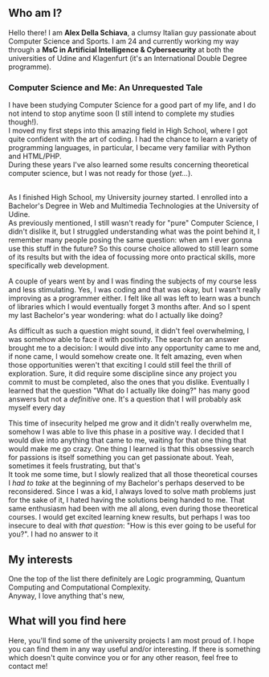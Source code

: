 ## Who am I? ##

Hello there! I am **Alex Della Schiava**, a clumsy Italian guy passionate about Computer Science and Sports. I am 24 and currently working my way through a **MsC in Artificial Intelligence & Cybersecurity** at both the universities of Udine and Klagenfurt (it's an International Double Degree programme).

### Computer Science and Me: An Unrequested Tale ###

I have been studying Computer Science for a good part of my life, and I do not intend to stop anytime soon (I still intend to complete my studies though!).<br>
I moved my first steps into this amazing field in High School, where I got quite confident with the art of coding. I had the chance to learn a variety of programming languages, in particular, I became very familiar with Python and HTML/PHP.<br>
During these years I've also learned some results concerning theoretical computer science, but I was not ready for those (_yet..._).<br><br>

As I finished High School, my University journey started. I enrolled into a Bachelor's Degree in Web and Multimedia Technologies at the University of Udine.<br>
As previously mentioned, I still wasn't ready for "pure" Computer Science, I didn't dislike it, but I struggled understanding what was the point behind it, I remember many people posing the same question: when am I ever gonna use this stuff in the future? So this course choice allowed to still learn some of its results but with the idea of focussing more onto practical skills, more specifically web development.<br>

A couple of years went by and I was finding the subjects of my course less and less stimulating. Yes, I was coding and that was okay, but I wasn't really improving as a programmer either.  I felt like all was left to learn was a bunch of libraries which I would eventually forget 3 months after. And so I spent my last Bachelor's year wondering: what do I actually like doing?<br>

As difficult as such a question might sound, it didn't feel overwhelming, I was somehow able to face it with positivity. The search for an answer brought me to a decision: I would dive into any opportunity came to me and, if none came, I would somehow create one. It felt amazing, even when those opportunities weren't that exciting I could still feel the thrill of exploration. Sure, it did require some discipline since any project you commit to must be completed, also the ones that you dislike. Eventually I learned that the question "What do I actually like doing?" has many good answers but not a _definitive_ one. It's a question that I will probably ask myself every day

This time of insecurity helped me grow and it didn't really overwhelm me, somehow I was able to live this phase in a positive way. I decided that I would dive into anything that came to me, waiting for that one thing that would make me go crazy. One thing I learned is that this obsessive search for passions is itself something you can get passionate about. Yeah, sometimes it feels frustrating, but that's  
It took me some time, but I slowly realized that all those theoretical courses I _had to take_ at the beginning of my Bachelor's perhaps deserved to be reconsidered. Since I was a kid, I always loved to solve math problems just for the sake of it, I hated having the solutions being handed to me. That same enthusiasm had been with me all along, even during those theoretical courses. I would get excited learning knew results, but perhaps I was too insecure to deal with _that question_: "How is this ever going to be useful for you?". I had no answer to it

## My interests ##
One the top of the list there definitely are Logic programming, Quantum Computing and Computational Complexity.<br>
Anyway, I love anything that's new, 


## What will you find here ##
Here, you'll find some of the university projects I am most proud of. I hope you can find them in any way useful and/or interesting. If there is something which doesn't quite convince you or for any other reason, feel free to contact me!

<!---
Alex-Dell1/Alex-Dell1 is a ✨ special ✨ repository because its `README.md` (this file) appears on your GitHub profile.
You can click the Preview link to take a look at your changes.
--->
